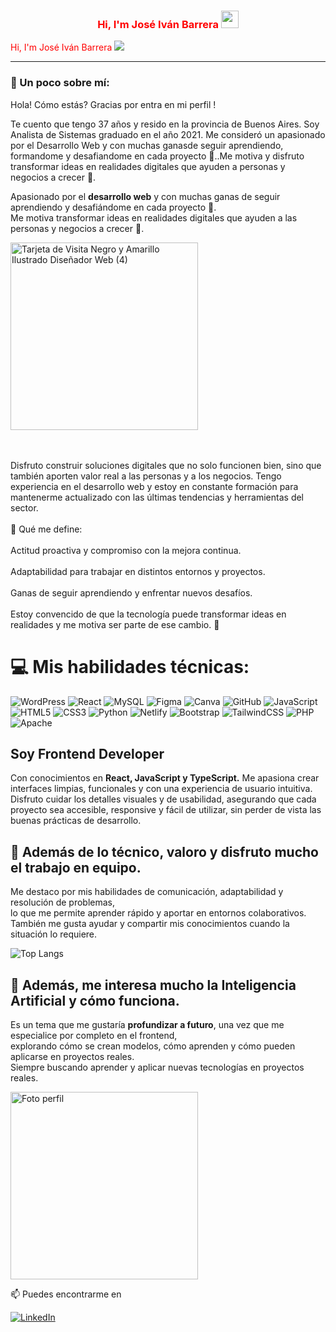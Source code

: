 
<h3 align="center" style="color:red;">
  Hi, I'm José Iván Barrera
  <img src="https://media.giphy.com/media/hvRJCLFzcasrR4ia7z/giphy.gif" width="28">
 
</h3>

<p style="color:red";>
   Hi, I'm José Iván Barrera
  <a href="https://github.com/DenverCoder1/readme-typing-svg"><img src="https://readme-typing-svg.herokuapp.com?font=Time+New+Roman&color=cyan&size=25&duration=2000&center=true&vCenter=true&width=600&height=100&lines=Analista+de+Sistemas++;+Front-End+Developer;Apasionado+por+el+Desarrollo+Web"></a>
</p>

---


### 💫 Un poco sobre mí: 

Hola! Cómo estás? Gracias por entra en mi perfil !

Te cuento que tengo 37 años y resido en la provincia de Buenos Aires. Soy Analista de Sistemas graduado en el año 2021. Me consideró un apasionado por el Desarrollo Web y con muchas ganasde seguir aprendiendo, formandome y desafiandome en cada proyecto 🚀..Me motiva y disfruto transformar ideas en realidades digitales que ayuden a personas y negocios a crecer 🌱.

 Apasionado por el **desarrollo web** y con muchas ganas de seguir aprendiendo y desafiándome en cada proyecto 🚀.  
Me motiva transformar ideas en realidades digitales que ayuden a las personas y negocios a crecer 🌱.  


<img width="300" height="300" alt="Tarjeta de Visita Negro y Amarillo Ilustrado Diseñador Web (4)" src="https://github.com/user-attachments/assets/0ce7efed-6835-42ff-baca-3865bbc4da22" />

<br><br>Disfruto construir soluciones digitales que no solo funcionen bien, sino que también aporten valor real a las personas y a los negocios. Tengo experiencia en el desarrollo web y estoy en constante formación para mantenerme actualizado con las últimas tendencias y herramientas del sector.<br><br>🔹 Qué me define:<br><br>Actitud proactiva y compromiso con la mejora continua.<br><br>Adaptabilidad para trabajar en distintos entornos y proyectos.<br><br>Ganas de seguir aprendiendo y enfrentar nuevos desafíos.<br><br>Estoy convencido de que la tecnología puede transformar ideas en realidades y me motiva ser parte de ese cambio. 🚀



#  💻 Mis habilidades técnicas:
![WordPress](https://img.shields.io/badge/WordPress-%23117AC9.svg?style=for-the-badge&logo=WordPress&logoColor=white) ![React](https://img.shields.io/badge/react-%2320232a.svg?style=for-the-badge&logo=react&logoColor=%2361DAFB) ![MySQL](https://img.shields.io/badge/mysql-4479A1.svg?style=for-the-badge&logo=mysql&logoColor=white) ![Figma](https://img.shields.io/badge/figma-%23F24E1E.svg?style=for-the-badge&logo=figma&logoColor=white) ![Canva](https://img.shields.io/badge/Canva-%2300C4CC.svg?style=for-the-badge&logo=Canva&logoColor=white) ![GitHub](https://img.shields.io/badge/github-%23121011.svg?style=for-the-badge&logo=github&logoColor=white) ![JavaScript](https://img.shields.io/badge/javascript-%23323330.svg?style=for-the-badge&logo=javascript&logoColor=%23F7DF1E) ![HTML5](https://img.shields.io/badge/html5-%23E34F26.svg?style=for-the-badge&logo=html5&logoColor=white) ![CSS3](https://img.shields.io/badge/css3-%231572B6.svg?style=for-the-badge&logo=css3&logoColor=white) ![Python](https://img.shields.io/badge/python-3670A0?style=for-the-badge&logo=python&logoColor=ffdd54) ![Netlify](https://img.shields.io/badge/netlify-%23000000.svg?style=for-the-badge&logo=netlify&logoColor=#00C7B7) ![Bootstrap](https://img.shields.io/badge/bootstrap-%238511FA.svg?style=for-the-badge&logo=bootstrap&logoColor=white) ![TailwindCSS](https://img.shields.io/badge/tailwindcss-%2338B2AC.svg?style=for-the-badge&logo=tailwind-css&logoColor=white) ![PHP](https://img.shields.io/badge/php-%23777BB4.svg?style=for-the-badge&logo=php&logoColor=white) ![Apache](https://img.shields.io/badge/apache-%23D42029.svg?style=for-the-badge&logo=apache&logoColor=white)


## Soy **Frontend Developer** 
Con conocimientos en **React, JavaScript y TypeScript.**
Me apasiona crear interfaces limpias, funcionales y con una experiencia de usuario intuitiva.  
Disfruto cuidar los detalles visuales y de usabilidad, asegurando que cada proyecto sea accesible, responsive y fácil de utilizar, sin perder de vista las buenas prácticas de desarrollo.
  
## 🌟 Además de lo técnico, valoro y disfruto mucho el trabajo en equipo.  
Me destaco por mis habilidades de comunicación, adaptabilidad y resolución de problemas,  
lo que me permite aprender rápido y aportar en entornos colaborativos.  
También me gusta ayudar y compartir mis conocimientos cuando la situación lo requiere.

![Top Langs](https://github-readme-stats.vercel.app/api/top-langs/?username=Lautaro-Zarate&layout=compact&theme=tokyonight)


## 🤖 Además, me interesa mucho la **Inteligencia Artificial** y cómo funciona.  
Es un tema que me gustaría **profundizar a futuro**, una vez que me especialice por completo en el frontend,  
explorando cómo se crean modelos, cómo aprenden y cómo pueden aplicarse en proyectos reales.  
Siempre buscando aprender y aplicar nuevas tecnologías en proyectos reales.

<img src="image-me.png" alt="Foto perfil" width="300" height="300"/>   

📫 Puedes encontrarme en 

[![LinkedIn](https://img.shields.io/badge/LinkedIn-5BC0EB?style=for-the-badge&logo=linkedin&logoColor=white)](https://www.linkedin.com/in/lautaro-zaraterivas/)


<!-- Proudly created with GPRM ( https://gprm.itsvg.in ) -->
